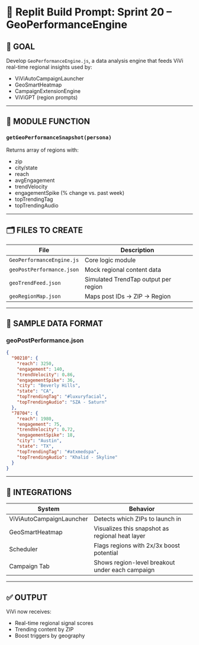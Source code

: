 # 🧠 Replit Build Prompt: Sprint 20 – GeoPerformanceEngine

## 🎯 GOAL
Develop `GeoPerformanceEngine.js`, a data analysis engine that feeds ViVi real-time regional insights used by:

- ViViAutoCampaignLauncher
- GeoSmartHeatmap
- CampaignExtensionEngine
- ViViGPT (region prompts)

---

## 🧠 MODULE FUNCTION

### `getGeoPerformanceSnapshot(persona)`
Returns array of regions with:
- zip
- city/state
- reach
- avgEngagement
- trendVelocity
- engagementSpike (% change vs. past week)
- topTrendingTag
- topTrendingAudio

---

## 🗂 FILES TO CREATE

| File | Description |
|------|-------------|
| `GeoPerformanceEngine.js` | Core logic module |
| `geoPostPerformance.json` | Mock regional content data |
| `geoTrendFeed.json` | Simulated TrendTap output per region |
| `geoRegionMap.json` | Maps post IDs → ZIP → Region

---

## 📁 SAMPLE DATA FORMAT

### geoPostPerformance.json
```json
{
  "90210": {
    "reach": 3250,
    "engagement": 140,
    "trendVelocity": 0.86,
    "engagementSpike": 36,
    "city": "Beverly Hills",
    "state": "CA",
    "topTrendingTag": "#luxuryfacial",
    "topTrendingAudio": "SZA - Saturn"
  },
  "78704": {
    "reach": 1980,
    "engagement": 75,
    "trendVelocity": 0.72,
    "engagementSpike": 18,
    "city": "Austin",
    "state": "TX",
    "topTrendingTag": "#atxmedspa",
    "topTrendingAudio": "Khalid - Skyline"
  }
}
```

---

## 🔗 INTEGRATIONS

| System | Behavior |
|--------|----------|
| ViViAutoCampaignLauncher | Detects which ZIPs to launch in |
| GeoSmartHeatmap | Visualizes this snapshot as regional heat layer |
| Scheduler | Flags regions with 2x/3x boost potential |
| Campaign Tab | Shows region-level breakout under each campaign |

---

## ✅ OUTPUT

ViVi now receives:
- Real-time regional signal scores
- Trending content by ZIP
- Boost triggers by geography

